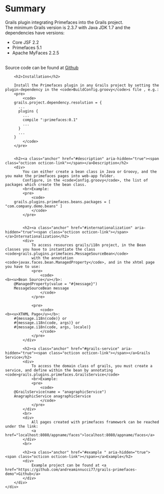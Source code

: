 <html>
<body>
	<h1>Summary</h1>
	<div>
		Grails plugin integrating Primefaces into the Grails project.
		<br>
		The minimum Grails version is 2.3.7 with Java JDK 1.7 and the dependencies have versions:
		<ul>
			<li>Core JSF 2.2</li>
			<li>Primefaces 5.1</li>
			<li>Apache MyFaces 2.2.5</li>
		</ul>
		<br>
		Source code can be found at <a href="https://github.com/andreaminnucci77/primefaces">Github</a>


		<h2>Installation</h2>
		
		Install the Primefaces plugin in any Grails project by setting the plugin-dependency in the <code>BuildConfig.groovy</code>s file , e.g.:
		<pre>
			<code>
		grails.project.dependency.resolution = {
		  ...
		  plugins {
			...
			compile ":primefaces:0.1"
			...
		  }
		  ...
		}
			</code>
		</pre>
		
		
		<h2><a class="anchor" href="#description" aria-hidden="true"><span class="octicon octicon-link"></span></a>Description</h2>
		<div>
			You can either create a bean class in Java or Groovy, and the you make the primefaces pages into web-app folder.
			Configure, in the <code>Config.groovy</code>, the list of packages which create the bean class.
			<br>Example:
			<pre>
				<code>
		grails.plugins.primefaces.beans.packages = [ "com.company.demo.beans" ]
				</code>
			</pre>

			
			<h2><a class="anchor" href="#internationalization" aria-hidden="true"><span class="octicon octicon-link"></span></a>Internationalization</h2>
			<div>
				To access resources grails/i18n project, in the Bean classes you have to instantiate the class <code>grails.plugins.primefaces.MessageSourceBean</code>
				with the annotation <code>javax.faces.bean.ManagedProperty</code>, and in the xhtml page you have to use:
				<pre>
					<code>
	<b><u>Bean Source</u></b>:
		@ManagedProperty(value = "#{message}")
		MessageSourceBean message
					</code>
				</pre>
				
				<pre>
					<code>
	<b><u>XTHML Page</u></b>:
		#{message.i18n(code)} or
		#{message.i18n(code, args)} or
		#{message.i18n(code, args, locale)}
					</code>
				</pre>
			</div>
			
			<h2><a class="anchor" href="#grails-service" aria-hidden="true"><span class="octicon octicon-link"></span></a>Grails Service</h2>
			<div>
				To access the domain class of grails, you must create a service, and define within the bean by annotating <code>grails.plugins.primefaces.GrailsService</code>
				<br>Example:
				<pre>
					<code>
		@GrailsService(name = "anagraphicService")
		AnagraphicService anagraphicService
					</code>
				</pre>
			</div>
			<br>
			<div>
				All pages created with primefaces framework can be reached under the link:
				<a href="localhost:8080/appname/faces">localhost:8080/appname/faces</a>
			</div>
			<br>
			
			<h2><a class="anchor" href="#example " aria-hidden="true"><span class="octicon octicon-link"></span></a>Example</h2>
			<div>
				Example project can be found at <a href="https://github.com/andreaminnucci77/grails-primefaces-demo">Github</a>
			</div>
		</div>
	</div>
</body>
</html>
